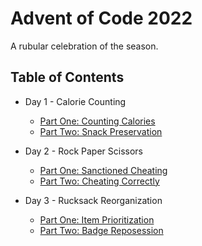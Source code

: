 # Advent of Code 2022

A rubular celebration of the season.

## Table of Contents

* Day 1 - Calorie Counting
  - [Part One: Counting Calories](scripts/1a.rb)
  - [Part Two: Snack Preservation](scripts/1b.rb)
 
* Day 2 - Rock Paper Scissors
  - [Part One: Sanctioned Cheating](scripts/2a.rb)
  - [Part Two: Cheating Correctly](scripts/2b.rb)

* Day 3 - Rucksack Reorganization
  - [Part One: Item Prioritization](scripts/2a.rb)
  - [Part Two: Badge Reposession](scripts/2b.rb)
